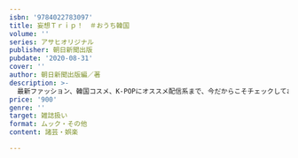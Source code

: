 ```yaml
---
isbn: '9784022783097'
title: 妄想Ｔｒｉｐ！　＃おうち韓国
volume: ''
series: アサヒオリジナル
publisher: 朝日新聞出版
pubdate: '2020-08-31'
cover: ''
author: 朝日新聞出版編／著
description: >-
  最新ファッション、韓国コスメ、K-POPにオススメ配信系まで、今だからこそチェックしておきたいまるごとおうちでかなえる韓国まとめ。日韓の人気インスタグラマーやYouTuberのアイデア盛りだくさんでお届け！
price: '900'
genre: ''
target: 雑誌扱い
format: ムック・その他
content: 諸芸・娯楽

---
```

